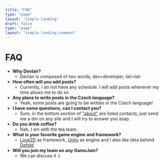 ```yaml
---
title: "FAQ"
type: "page"
layout: "simple-landing"
draft: false
type: "page"
layout: "simple-landing-comment"
---
```

# FAQ

- **Why Devlair?**
    - Devlair is composed of two words, dev=developer, lair=lair
- **How often will you add posts?**
    - Currently, I do not have any schedule. I will add posts whenever my time allows me to do so.
- **Any plans to write posts in the Czech language?**
    - Yeah, some posts are going to be written in the Czech language!
- **I have some questions, can I contact you?**
    - Sure, in the bottom section of ["about"](/aboutme) are listed contacts, just send me a dm on any site and I will try to answer you asap.
- **Do you drink coffee?**
    - Nah, I am with the tea team.
- **What is your favorite game engine and framework?**
    - [Love2D](https://love2d.org/) as framework, [Unity](https://unity.com/) as engine and I also like idea behind [Defold](https://defold.com/)
- **Will you join my team on any GameJam?**
    - We can discuss it :)


